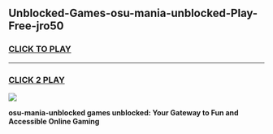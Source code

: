 
## Unblocked-Games-osu-mania-unblocked-Play-Free-jro50
<h3>
<a href="https://premium76.site?title=osu-mania-unblocked&ref=23A">CLICK TO PLAY</a></h3>
<hr>

<h3>
<a href="https://premium76.site?title=osu-mania-unblocked&ref=23A">CLICK 2 PLAY</a>
  
</h3>

<a href="https://premium76.site?title=osu-mania-unblocked&ref=23A"><img src="https://clearcache.store/games.png"></a>


**osu-mania-unblocked games unblocked: Your Gateway to Fun and Accessible Online Gaming**
